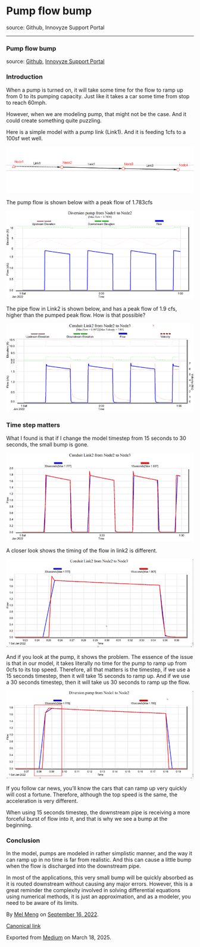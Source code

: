 # Pump flow bump

source: Github, Innovyze Support Portal

---

### Pump flow bump

source: [Github](https://github.com/mel-meng/hhnote/tree/main/hydraulics/pump2), [Innovyze Support Portal](https://innovyze.force.com/support/s/article/Pump-flow-bump)

### Introduction

When a pump is turned on, it will take some time for the flow to ramp up from 0 to its pumping capacity. Just like it takes a car some time from stop to reach 60mph.

However, when we are modeling pump, that might not be the case. And it could create something quite puzzling.

Here is a simple model with a pump link (Link1). And it is feeding 1cfs to a 100sf wet well.

![](images\0_gfiaAzNyuO8DsLfW.png)

The pump flow is shown below with a peak flow of 1.783cfs

![](images\0_7Xm6mZrsBOi0_xxB.png)

The pipe flow in Link2 is shown below, and has a peak flow of 1.9 cfs, higher than the pumped peak flow. How is that possible?

![](images\0_WjAaGemAzA8vMsBT.png)

### Time step matters

What I found is that if I change the model timestep from 15 seconds to 30 seconds, the small bump is gone.

![](images\0_-tx-3jp1xzHxEzMT.png)

A closer look shows the timing of the flow in link2 is different.

![](images\0_9Pl6x2cGgLwR5IIx.png)

And if you look at the pump, it shows the problem. The essence of the issue is that in our model, it takes literally no time for the pump to ramp up from 0cfs to its top speed. Therefore, all that matters is the timestep, if we use a 15 seconds timestep, then it will take 15 seconds to ramp up. And if we use a 30 seconds timestep, then it will take us 30 seconds to ramp up the flow.

![](images\0_FIJeMbaTud9e16ok.png)

If you follow car news, you’ll know the cars that can ramp up very quickly will cost a fortune. Therefore, although the top speed is the same, the acceleration is very different.

When using 15 seconds timestep, the downstream pipe is receiving a more forceful burst of flow into it, and that is why we see a bump at the beginning.

### Conclusion

In the model, pumps are modeled in rather simplistic manner, and the way it can ramp up in no time is far from realistic. And this can cause a little bump when the flow is discharged into the downstream pipe.

In most of the applications, this very small bump will be quickly absorbed as it is routed downstream without causing any major errors. However, this is a great reminder the complexity involved in solving differential equations using numerical methods, it is just an approximation, and as a modeler, you need to be aware of its limits.

By [Mel Meng](https://medium.com/@mel-meng-pe) on [September 16, 2022](https://medium.com/p/611405b78086).

[Canonical link](https://medium.com/@mel-meng-pe/pump-flow-bump-611405b78086)

Exported from [Medium](https://medium.com) on March 18, 2025.